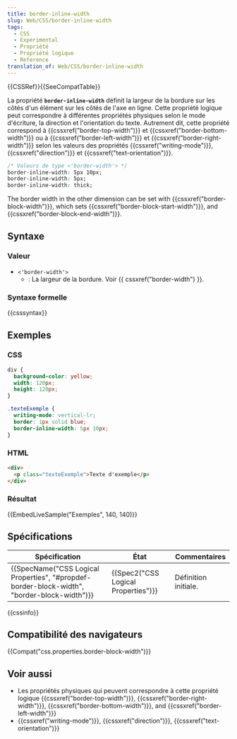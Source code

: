 ```yaml
---
title: border-inline-width
slug: Web/CSS/border-inline-width
tags:
  - CSS
  - Experimental
  - Propriété
  - Propriété logique
  - Reference
translation_of: Web/CSS/border-inline-width
---
```

{{CSSRef}}{{SeeCompatTable}}

La propriété **`border-inline-width`** définit la largeur de la bordure sur les côtés d'un élément sur les côtés de l'axe en ligne. Cette propriété logique peut correspondre à différentes propriétés physiques selon le mode d'écriture, la direction et l'orientation du texte. Autrement dit, cette propriété correspond à {{cssxref("border-top-width")}} et {{cssxref("border-bottom-width")}} ou à {{cssxref("border-left-width")}} et {{cssxref("border-right-width")}} selon les valeurs des propriétés {{cssxref("writing-mode")}}, {{cssxref("direction")}} et {{cssxref("text-orientation")}}.

```css
/* Valeurs de type <'border-width'> */
border-inline-width: 5px 10px;
border-inline-width: 5px;
border-inline-width: thick;
```

The border width in the other dimension can be set with {{cssxref("border-block-width")}}, which sets {{cssxref("border-block-start-width")}}, and {{cssxref("border-block-end-width")}}.

## Syntaxe

### Valeur

- `<'border-width'>`
  - : La largeur de la bordure. Voir {{ cssxref("border-width") }}.

### Syntaxe formelle

{{csssyntax}}

## Exemples

### CSS

```css
div {
  background-color: yellow;
  width: 120px;
  height: 120px;
}

.texteExemple {
  writing-mode: vertical-lr;
  border: 1px solid blue;
  border-inline-width: 5px 10px;
}
```

### HTML

```html
<div>
  <p class="texteExemple">Texte d'exemple</p>
</div>
```

### Résultat

{{EmbedLiveSample("Exemples", 140, 140)}}

## Spécifications

| Spécification                                                                                                            | État                                             | Commentaires         |
| ------------------------------------------------------------------------------------------------------------------------ | ------------------------------------------------ | -------------------- |
| {{SpecName("CSS Logical Properties", "#propdef-border-block-width", "border-block-width")}} | {{Spec2("CSS Logical Properties")}} | Définition initiale. |

{{cssinfo}}

## Compatibilité des navigateurs

{{Compat("css.properties.border-block-width")}}

## Voir aussi

- Les propriétés physiques qui peuvent correspondre à cette propriété logique {{cssxref("border-top-width")}}, {{cssxref("border-right-width")}}, {{cssxref("border-bottom-width")}}, and {{cssxref("border-left-width")}}
- {{cssxref("writing-mode")}}, {{cssxref("direction")}}, {{cssxref("text-orientation")}}
